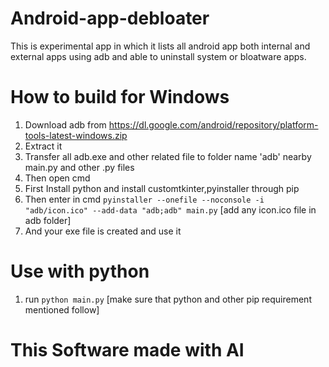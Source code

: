 # Android-app-debloater
This is experimental app in which it lists all android app both internal and external apps using adb and able to uninstall system or bloatware apps.
# How to build for Windows
1. Download adb from https://dl.google.com/android/repository/platform-tools-latest-windows.zip
2. Extract it
3. Transfer all adb.exe and other related file to folder name 'adb' nearby main.py and other .py files
4. Then open cmd
5. First Install python and install customtkinter,pyinstaller through pip
6. Then enter in cmd `pyinstaller --onefile --noconsole -i "adb/icon.ico" --add-data "adb;adb" main.py` [add any icon.ico file in adb folder]
7. And your exe file is created and use it

 # Use with python
 1. run `python main.py` [make sure that python and other pip requirement mentioned follow]

# This Software made with AI
